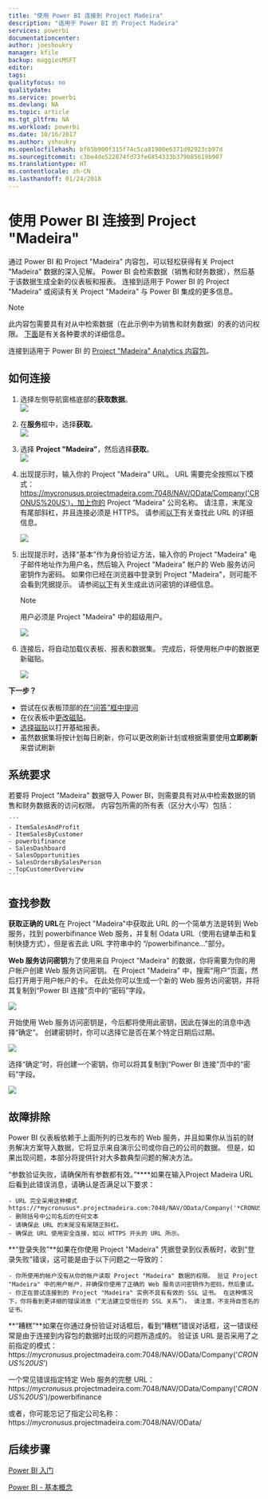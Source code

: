 ```yaml
---
title: "使用 Power BI 连接到 Project Madeira"
description: "适用于 Power BI 的 Project Madeira"
services: powerbi
documentationcenter: 
author: joeshoukry
manager: kfile
backup: maggiesMSFT
editor: 
tags: 
qualityfocus: no
qualitydate: 
ms.service: powerbi
ms.devlang: NA
ms.topic: article
ms.tgt_pltfrm: NA
ms.workload: powerbi
ms.date: 10/16/2017
ms.author: yshoukry
ms.openlocfilehash: bf65b900f315f74c5ca81980e6371d92923cb97d
ms.sourcegitcommit: c3be4de522874fd73fe6854333b379b85619b907
ms.translationtype: HT
ms.contentlocale: zh-CN
ms.lasthandoff: 01/24/2018
---
```

# <a name="connect-to-project-madeira-with-power-bi"></a>使用 Power BI 连接到 Project "Madeira"
通过 Power BI 和 Project "Madeira" 内容包，可以轻松获得有关 Project "Madeira" 数据的深入见解。 Power BI 会检索数据（销售和财务数据），然后基于该数据生成全新的仪表板和报表。
连接到适用于 Power BI 的 Project "Madeira" 或阅读有关 Project "Madeira" 与 Power BI 集成的更多信息。

>[!NOTE]
>此内容包需要具有对从中检索数据（在此示例中为销售和财务数据）的表的访问权限。 [下面](#Requirements)是有关各种要求的详细信息。

连接到适用于 Power BI 的 [Project "Madeira" Analytics 内容包](https://app.powerbi.com/getdata/services/project-madeira)。

## <a name="how-to-connect"></a>如何连接
1. 选择左侧导航窗格底部的**获取数据**。  
    ![](media/service-connect-to-project-madeira/getdata.png)
2. 在**服务**框中，选择**获取**。  
    ![](media/service-connect-to-project-madeira/services.png)
3. 选择 **Project "Madeira"**，然后选择**获取**。  
    ![](media/service-connect-to-project-madeira/projectmadeira.png)
4. 出现提示时，输入你的 Project "Madeira" URL。 URL 需要完全按照以下模式：https://mycronusus.projectmadeira.com:7048/NAV/OData/Company('CRONUS%20US')，加上你的 Project “Madeira” 公司名称。 请注意，末尾没有尾部斜杠，并且连接必须是 HTTPS。 请参阅[以下](#FindingParams)有关查找此 URL 的详细信息。  
   
    ![](media/service-connect-to-project-madeira/params.png)
5. 出现提示时，选择“基本”作为身份验证方法，输入你的 Project "Madeira" 电子邮件地址作为用户名，然后输入 Project "Madeira" 帐户的 Web 服务访问密钥作为密码。 如果你已经在浏览器中登录到 Project "Madeira"，则可能不会看到凭据提示。 请参阅[以下](#FindingParams)有关生成此访问密钥的详细信息。  
   
    >[!NOTE]
    >用户必须是 Project "Madeira" 中的超级用户。
   
    ![](media/service-connect-to-project-madeira/creds.png)
6. 连接后，将自动加载仪表板、报表和数据集。 完成后，将使用帐户中的数据更新磁贴。  
   
    ![](media/service-connect-to-project-madeira/dashboard.png)

**下一步？**

* 尝试在仪表板顶部的[在“问答”框中提问](power-bi-q-and-a.md)
* 在仪表板中[更改磁贴](service-dashboard-edit-tile.md)。
* [选择磁贴](service-dashboard-tiles.md)以打开基础报表。
* 虽然数据集将按计划每日刷新，你可以更改刷新计划或根据需要使用**立即刷新**来尝试刷新

<a name="Requirements"></a>

## <a name="system-requirements"></a>系统要求
若要将 Project "Madeira" 数据导入 Power BI，则需要具有对从中检索数据的销售和财务数据表的访问权限。 内容包所需的所有表（区分大小写）包括：  
 
    ´´´ 
    - ItemSalesAndProfit  
    - ItemSalesByCustomer  
    - powerbifinance  
    - SalesDashboard  
    - SalesOpportunities  
    - SalesOrdersBySalesPerson  
    - TopCustomerOverview  
    ´´´ 

<a name="FindingParams"></a>

## <a name="finding-parameters"></a>查找参数
**获取正确的 URL**在 Project "Madeira"中获取此 URL 的一个简单方法是转到 Web 服务，找到 powerbifinance Web 服务，并复制 Odata URL（使用右键单击和复制快捷方式），但是省去此 URL 字符串中的 “/powerbifinance…”部分。

**Web 服务访问密钥**为了使用来自 Project "Madeira" 的数据，你将需要为你的用户帐户创建 Web 服务访问密钥。 在 Project "Madeira" 中，搜索“用户”页面，然后打开用于用户帐户的卡。 在此处你可以生成一个新的 Web 服务访问密钥，并将其复制到“Power BI 连接”页中的“密码”字段。

![](media/service-connect-to-project-madeira/accesskey.png)

开始使用 Web 服务访问密钥是，今后都将使用此密钥，因此在弹出的消息中选择“确定”。
创建密钥时，你可以选择它是否在某个特定日期后过期。

![](media/service-connect-to-project-madeira/accesskey2.png)

选择“确定”时，将创建一个密钥，你可以将其复制到“Power BI 连接”页中的“密码”字段。

![](media/service-connect-to-project-madeira/accesskey3.png)

## <a name="troubleshooting"></a>故障排除
Power BI 仪表板依赖于上面所列的已发布的 Web 服务，并且如果你从当前的财务解决方案导入数据，它将显示来自演示公司或你自己的公司的数据。 但是，如果出现问题，本部分将提供针对大多数典型问题的解决方法。

“参数验证失败，请确保所有参数都有效。”****如果在输入Project Madeira URL 后看到此错误消息，请确认是否满足以下要求：  

    - URL 完全采用这种模式 https://*mycronusus*.projectmadeira.com:7048/NAV/OData/Company('*CRONUS%20US*')  
    - 删除括号中公司名后的任何文本  
    - 请确保此 URL 的末尾没有尾随正斜杠。  
    - 确保此 URL 使用安全连接，如以 HTTPS 开头的 URL 所示。  

**“登录失败”**如果在你使用 Project "Madeira" 凭据登录到仪表板时，收到“登录失败”错误，这可能是由于以下问题之一导致的：  

    - 你所使用的帐户没有从你的帐户读取 Project "Madeira" 数据的权限。 验证 Project "Madeira" 中的用户帐户，并确保你使用了正确的 Web 服务访问密钥作为密码，然后重试。  
    - 你正在尝试连接到的 Project "Madeira" 实例不具有有效的 SSL 证书。 在这种情况下，你将看到更详细的错误消息（“无法建立受信任的 SSL 关系”）。 请注意，不支持自签名的证书。  

**“糟糕”**如果在你通过身份验证对话框后，看到“糟糕”错误对话框，这一错误经常是由于连接到内容包的数据时出现的问题所造成的。 验证该 URL 是否采用了之前指定的模式：  
    https://*mycronusus*.projectmadeira.com:7048/NAV/OData/Company('*CRONUS%20US*')

一个常见错误指定特定 Web 服务的完整 URL：  
    https://*mycronusus*.projectmadeira.com:7048/NAV/OData/Company('*CRONUS%20US*')/powerbifinance

或者，你可能忘记了指定公司名称：   
    https://*mycronusus*.projectmadeira.com:7048/NAV/OData/

## <a name="next-steps"></a>后续步骤
[Power BI 入门](service-get-started.md)

[Power BI - 基本概念](service-basic-concepts.md)

